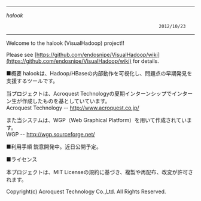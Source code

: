 ﻿
------------------------------------------------------------------------------

  _halook_

                                                             2012/10/23
------------------------------------------------------------------------------
Welcome to the halook (VisualHadoop) project!!

Please see [https://github.com/endosnipe/VisualHadoop/wiki](https://github.com/endosnipe/VisualHadoop/wiki) for details.


■概要
halookは、Hadoop/HBaseの内部動作を可視化し、問題点の早期発見を支援するツールです。

当プロジェクトは、Acroquest Technologyの夏期インターンシップでインターン生が作成したものを基としていています。  
 Acroquest Technology -- http://www.acroquest.co.jp/

また当システムは、WGP（Web Graphical Platform）を用いて作成されています。  
 WGP -- http://wgp.sourceforge.net/


■利用手順
鋭意開発中。近日公開予定。


■ライセンス

本プロジェクトは、MIT Licenseの規約に基づき、複製や再配布、改変が許可されます。


Copyright(c) Acroquest Technology Co.,Ltd. All Rights Reserved.
